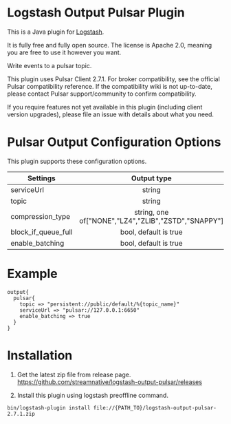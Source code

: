 # Logstash Output Pulsar Plugin

This is a Java plugin for [Logstash](https://github.com/elastic/logstash).

It is fully free and fully open source. The license is Apache 2.0, meaning you are free to use it however you want.

Write events to a pulsar topic.

This plugin uses Pulsar Client 2.7.1. For broker compatibility, see the official Pulsar compatibility reference. If the compatibility wiki is not up-to-date, please contact Pulsar support/community to confirm compatibility.

If you require features not yet available in this plugin (including client version upgrades), please file an issue with details about what you need.

# Pulsar Output Configuration Options
This plugin supports these configuration options. 

| Settings    | Output type     | Required  |
| ------------- |:-------------:| -----:|
| serviceUrl      | string | No |
| topic      | string | Yes |
| compression_type      | string, one of["NONE","LZ4","ZLIB","ZSTD","SNAPPY"] | No |
| block_if_queue_full | bool, default is true | No|
| enable_batching | bool, default is true | No |


# Example

```
output{
  pulsar{
    topic => "persistent://public/default/%{topic_name}"
    serviceUrl => "pulsar://127.0.0.1:6650"
    enable_batching => true
  }
}
```


# Installation

1. Get the latest zip file from release page.
https://github.com/streamnative/logstash-output-pulsar/releases

2. Install this plugin using logstash preoffline command.

```
bin/logstash-plugin install file://{PATH_TO}/logstash-output-pulsar-2.7.1.zip
```
